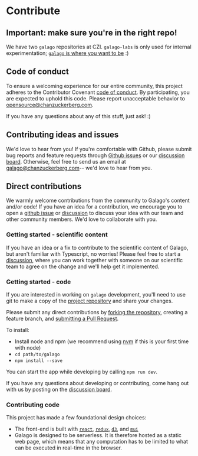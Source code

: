 # Contribute

## Important: make sure you're in the right repo!

We have two `galago` repositories at CZI. `galago-labs` is only used for internal experimentation; [`galago` is where you want to be](https://github.com/chanzuckerberg/galago/blob/main/CONTRIBUTING.md) :\)

## Code of conduct

To ensure a welcoming experience for our entire community, this project adheres to the Contributor Covenant [code of conduct](https://github.com/chanzuckerberg/.github/tree/master/CODE_OF_CONDUCT.md). By participating, you are expected to uphold this code. Please report unacceptable behavior to [opensource@chanzuckerberg.com](mailto:opensource@chanzuckerberg.com).

If you have any questions about any of this stuff, just ask! :\)

## Contributing ideas and issues

We'd love to hear from you! If you're comfortable with Github, please submit bug reports and feature requests through [Github issues](https://github.com/chanzuckerberg/galago/issues) or our [discussion board](https://github.com/chanzuckerberg/galago/discussions). Otherwise, feel free to send us an email at [galago@chanzuckerberg.com](mailto:galago@chanzuckerberg.com)-- we'd love to hear from you.

## Direct contributions

We warmly welcome contributions from the community to Galago's content and/or code! If you have an idea for a contribution, we encourage you to open a [github issue](https://github.com/chanzuckerberg/galago/issues) or [discussion](https://github.com/chanzuckerberg/galago/discussions) to discuss your idea with our team and other community members. We'd love to collaborate with you.

### Getting started - scientific content

If you have an idea or a fix to contribute to the scientific content of Galago, but aren't familiar with Typescript, no worries! Please feel free to start a [discussion](https://github.com/chanzuckerberg/galago/discussions), where you can work together with someone on our scientific team to agree on the change and we'll help get it implemented.

### Getting started - code

If you are interested in working on `galago` development, you'll need to use git to make a copy of the [project repository](https://help.github.com/en/github/collaborating-with-issues-and-pull-requests/working-with-forks) and share your changes.

Please submit any direct contributions by [forking the repository](https://help.github.com/en/github/collaborating-with-issues-and-pull-requests/working-with-forks), creating a feature branch, and [submitting a Pull Request](https://help.github.com/en/github/collaborating-with-issues-and-pull-requests/creating-a-pull-request).

To install:

- Install node and npm \(we recommend using [nvm](https://github.com/creationix/nvm) if this is your first time with node\)
- `cd path/to/galago`
- `npm install --save`

You can start the app while developing by calling `npm run dev`.

If you have any questions about developing or contributing, come hang out with us by posting on the [discussion board](https://github.com/chanzuckerberg/galago/discussions).

### Contributing code

This project has made a few foundational design choices:

- The front-end is built with [`react`](https://reactjs.org/), [`redux`](https://redux.js.org/), [`d3`](https://github.com/d3/d3), and [`mui`](https://mui.com/core/)
- Galago is designed to be serverless. It is therefore hosted as a static web page, which means that any computation has to be limited to what can be executed in real-time in the browser.
